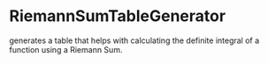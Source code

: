 # RiemannSumTableGenerator
generates a table that helps with calculating the definite integral of a function using a Riemann Sum.


